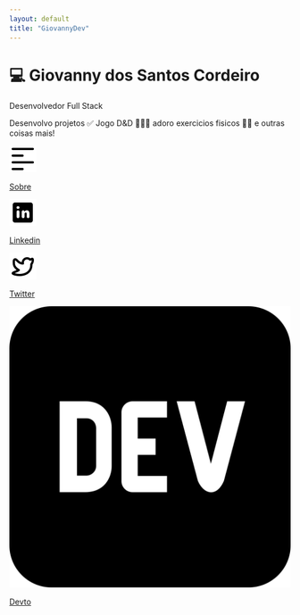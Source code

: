 ```yaml
---
layout: default
title: "GiovannyDev"
---
```


<main class="flex flex-col items-center justify-center w-full h-dvh gap-6 xl:w-full">
  <div class="flex flex-col gap-2 w-5/6 xl:w-3/6 md:w-3/5">
    <h1 class="font-Prosto-Sans-Bold text-xl xl:text-4xl md:text-3xl">💻 Giovanny dos Santos Cordeiro</h1>
    <p class="italic text-lg xl:text-">Desenvolvedor Full Stack</p>
    <p class="text-base xl:text-xl">Desenvolvo projetos ✅ Jogo D&D 🧙🏻‍♂ adoro exercicios fisicos 💪🏼 e outras coisas mais!</p>
  </div>
  <div class="flex flex-row flex-wrap justify-start h-12 w-5/6 gap-2 xl:w-3/6 xl:gap-6 md:w-3/5">
    <a href="/sobre" class="w-32 h-full flex justify-center items-center border-2 border-zinc-500 rounded-lg bg-gray-200 flex xl:w-36 hover:bg-gray-100">
      <div class="w-1/3 flex justify-center items-center">
        <img src="./assets/imgs/sobre.svg" alt="" srcset="" class="w-5">
      </div>
      <div class="w-2/3 flex flex-row items-center">
        <p class="text-base">Sobre</p>
      </div>
    </a>
    <a href="https://www.linkedin.com/in/giovannycordeiro/" target="_blank" class="w-32 h-full flex justify-center items-center border-2 border-zinc-500 rounded-lg bg-gray-200 flex xl:w-36 hover:bg-gray-100">
      <div class="w-1/3 flex justify-center items-center">
        <img src="./assets/imgs/linkedin.svg" alt="" srcset="" class="w-6">
      </div>
      <div class="w-2/3 flex flex-row items-center">
        <p class="text-base">Linkedin</p>
      </div>
    </a>
    <a href="https://x.com/GiovannyDev" target="_blank" class="w-32 h-full flex justify-center items-center border-2 border-zinc-500 rounded-lg bg-gray-200 flex xl:w-36 hover:bg-gray-100">
      <div class="w-1/3 flex justify-center items-center">
        <img src="./assets/imgs/twitter.svg" alt="" srcset="" class="w-6">
      </div>
      <div class="w-2/3 flex flex-row items-center">
        <p class="text-base">Twitter</p>
      </div>
    </a>
    <a href="https://dev.to/giovannycordeiro" target="_blank" class="w-32 h-full flex justify-center items-center border-2 border-zinc-500 rounded-lg bg-gray-200 flex xl:w-36 hover:bg-gray-100">
      <div class="w-1/3 flex justify-center items-center">
        <img src="./assets/imgs/dev-to.svg" alt="" srcset="" class="w-6">
      </div>
      <div class="w-2/3 flex flex-row items-center">
        <p class="text-base ">Devto</p>
      </div>
    </a>
  </div>
</main>